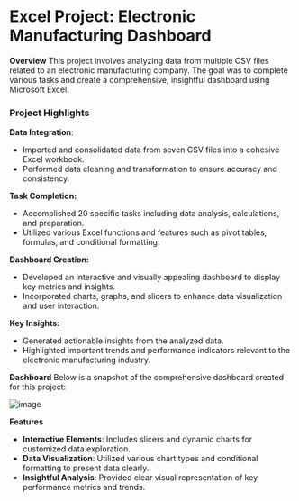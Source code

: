 # Excel Project: Electronic Manufacturing Dashboard

**Overview**
This project involves analyzing data from multiple CSV files related to an electronic manufacturing company. The goal was to complete various tasks and create a comprehensive, insightful dashboard using Microsoft Excel.
### **Project Highlights**
**Data Integration**:

* Imported and consolidated data from seven CSV files into a cohesive Excel workbook.
* Performed data cleaning and transformation to ensure accuracy and consistency.

**Task Completion:**

* Accomplished 20 specific tasks including data analysis, calculations, and preparation.
* Utilized various Excel functions and features such as pivot tables, formulas, and conditional formatting.

**Dashboard Creation:**

* Developed an interactive and visually appealing dashboard to display key metrics and insights.
* Incorporated charts, graphs, and slicers to enhance data visualization and user interaction.

**Key Insights:**

* Generated actionable insights from the analyzed data.
* Highlighted important trends and performance indicators relevant to the electronic manufacturing industry.

**Dashboard**
Below is a snapshot of the comprehensive dashboard created for this project:

![image](https://github.com/user-attachments/assets/fa690034-586d-4469-a1fd-317cdf6de7e1)

**Features**
* **Interactive Elements**: Includes slicers and dynamic charts for customized data exploration.
* **Data Visualization**: Utilized various chart types and conditional formatting to present data clearly.
* **Insightful Analysis**: Provided clear visual representation of key performance metrics and trends.
